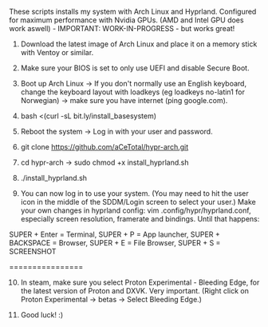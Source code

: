 These scripts installs my system with Arch Linux and Hyprland. Configured for maximum performance with Nvidia GPUs. (AMD and Intel GPU does work aswell) - IMPORTANT: WORK-IN-PROGRESS - but works great!

1. Download the latest image of Arch Linux and place it on a memory stick with Ventoy or similar.

2. Make sure your BIOS is set to only use UEFI and disable Secure Boot.

3. Boot up Arch Linux -> If you don't normally use an English keyboard, change the keyboard layout with loadkeys (eg loadkeys no-latin1 for Norwegian) -> make sure you have internet (ping google.com).

4. bash <(curl -sL bit.ly/install_basesystem)

5. Reboot the system -> Log in with your user and password.

6. git clone https://github.com/aCeTotal/hypr-arch.git

7. cd hypr-arch -> sudo chmod +x install_hyprland.sh

8. ./install_hyprland.sh

9. You can now log in to use your system. (You may need to hit the user icon in the middle of the SDDM/Login screen to select your user.) Make your own changes in hyprland config: vim .config/hypr/hyprland.conf, especially screen resolution, framerate and bindings. Until that happens:

SUPER + Enter = Terminal, 
SUPER + P = App launcher, 
SUPER + BACKSPACE = Browser, 
SUPER + E = File Browser, 
SUPER + S = SCREENSHOT

================

10. In steam, make sure you select Proton Experimental - Bleeding Edge, for the latest version of Proton and DXVK. Very important. (Right click on Proton Experimental -> betas -> Select Bleeding Edge.)

11. Good luck! :)
